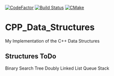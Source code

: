 [![CodeFactor](https://www.codefactor.io/repository/github/frazzer951/cpp_data_structures/badge)](https://www.codefactor.io/repository/github/frazzer951/cpp_data_structures)
[![Build Status](https://app.travis-ci.com/Frazzer951/CPP_Data_Structures.svg?branch=main)](https://app.travis-ci.com/Frazzer951/CPP_Data_Structures)
[![CMake](https://github.com/Frazzer951/CPP_Data_Structures/actions/workflows/cmake.yml/badge.svg)](https://github.com/Frazzer951/CPP_Data_Structures/actions/workflows/cmake.yml)

# CPP_Data_Structures
My Implementation of the C++ Data Structures

## Structures ToDo
Binary Search Tree
Doubly Linked List
Queue
Stack